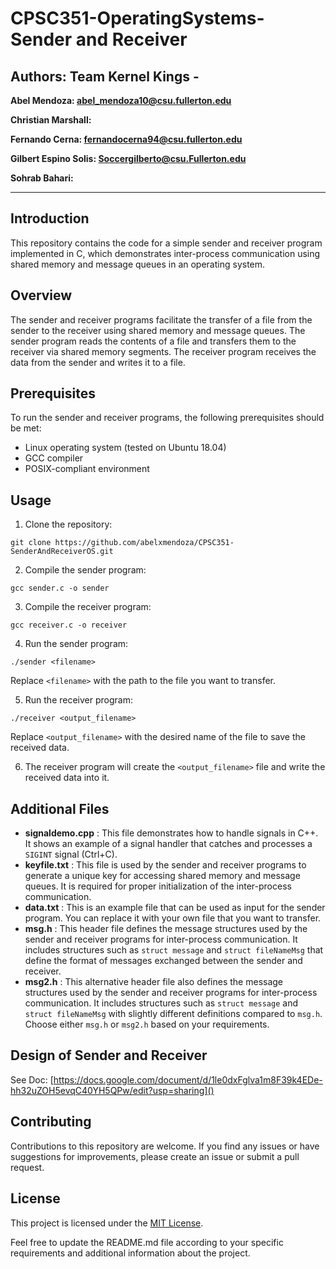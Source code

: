 # CPSC351-OperatingSystems-Sender and Receiver

## **Authors: Team Kernel Kings -** 

**Abel Mendoza: abel_mendoza10@csu.fullerton.edu**

**Christian Marshall:**

**Fernando Cerna: fernandocerna94@csu.fullerton.edu**

**Gilbert Espino Solis: Soccergilberto@csu.Fullerton.edu**

**Sohrab Bahari:**

---

## Introduction

This repository contains the code for a simple sender and receiver program implemented in C, which demonstrates inter-process communication using shared memory and message queues in an operating system.

## Overview

The sender and receiver programs facilitate the transfer of a file from the sender to the receiver using shared memory and message queues. The sender program reads the contents of a file and transfers them to the receiver via shared memory segments. The receiver program receives the data from the sender and writes it to a file.

## Prerequisites

To run the sender and receiver programs, the following prerequisites should be met:

* Linux operating system (tested on Ubuntu 18.04)
* GCC compiler
* POSIX-compliant environment

## Usage

1. Clone the repository:

```shell
git clone https://github.com/abelxmendoza/CPSC351-SenderAndReceiverOS.git
```

2. Compile the sender program:

```shell
gcc sender.c -o sender
```

3. Compile the receiver program:

```shell
gcc receiver.c -o receiver
```

4. Run the sender program:

```shell
./sender <filename>
```

Replace `<filename>` with the path to the file you want to transfer.

5. Run the receiver program:

```shell
./receiver <output_filename>
```

Replace `<output_filename>` with the desired name of the file to save the received data.

6. The receiver program will create the `<output_filename>` file and write the received data into it.

## Additional Files

* **signaldemo.cpp** : This file demonstrates how to handle signals in C++. It shows an example of a signal handler that catches and processes a `SIGINT` signal (Ctrl+C).
* **keyfile.txt** : This file is used by the sender and receiver programs to generate a unique key for accessing shared memory and message queues. It is required for proper initialization of the inter-process communication.
* **data.txt** : This is an example file that can be used as input for the sender program. You can replace it with your own file that you want to transfer.
* **msg.h** : This header file defines the message structures used by the sender and receiver programs for inter-process communication. It includes structures such as `struct message` and `struct fileNameMsg` that define the format of messages exchanged between the sender and receiver.
* **msg2.h** : This alternative header file also defines the message structures used by the sender and receiver programs for inter-process communication. It includes structures such as `struct message` and `struct fileNameMsg` with slightly different definitions compared to `msg.h`. Choose either `msg.h` or `msg2.h` based on your requirements.

## Design of Sender and Receiver

See Doc: [https://docs.google.com/document/d/1le0dxFglva1m8F39k4EDe-hh32uZOH5evqC40YH5QPw/edit?usp=sharing]()

## Contributing

Contributions to this repository are welcome. If you find any issues or have suggestions for improvements, please create an issue or submit a pull request.

## License

This project is licensed under the [MIT License](https://chat.openai.com/c/LICENSE).

Feel free to update the README.md file according to your specific requirements and additional information about the project.
